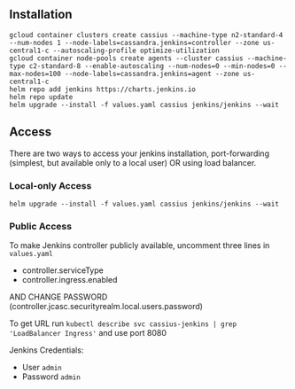 ## Installation

```
gcloud container clusters create cassius --machine-type n2-standard-4 --num-nodes 1 --node-labels=cassandra.jenkins=controller --zone us-central1-c --autoscaling-profile optimize-utilization
gcloud container node-pools create agents --cluster cassius --machine-type c2-standard-8 --enable-autoscaling --num-nodes=0 --min-nodes=0 --max-nodes=100 --node-labels=cassandra.jenkins=agent --zone us-central1-c
helm repo add jenkins https://charts.jenkins.io
helm repo update
helm upgrade --install -f values.yaml cassius jenkins/jenkins --wait
```

## Access

There are two ways to access your jenkins installation, port-forwarding (simplest, but available only to a local user) OR using load balancer.

### Local-only Access

```
helm upgrade --install -f values.yaml cassius jenkins/jenkins --wait
```

### Public Access

To make Jenkins controller publicly available, uncomment three lines in `values.yaml` 

- controller.serviceType
- controller.ingress.enabled

AND CHANGE PASSWORD (controller.jcasc.securityrealm.local.users.password)

To get URL run `kubectl describe svc cassius-jenkins | grep 'LoadBalancer Ingress'` and use port 8080

Jenkins Credentials:
- User `admin`
- Password `admin`

